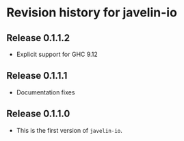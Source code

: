 # Revision history for javelin-io

## Release 0.1.1.2

* Explicit support for GHC 9.12

## Release 0.1.1.1

* Documentation fixes

## Release 0.1.1.0

* This is the first version of `javelin-io`.
